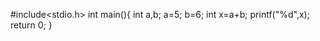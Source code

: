 #include<stdio.h>
 int main(){
    int a,b;
    a=5;
    b=6;
    int x=a+b;
    printf("%d",x);
    return 0;
}
